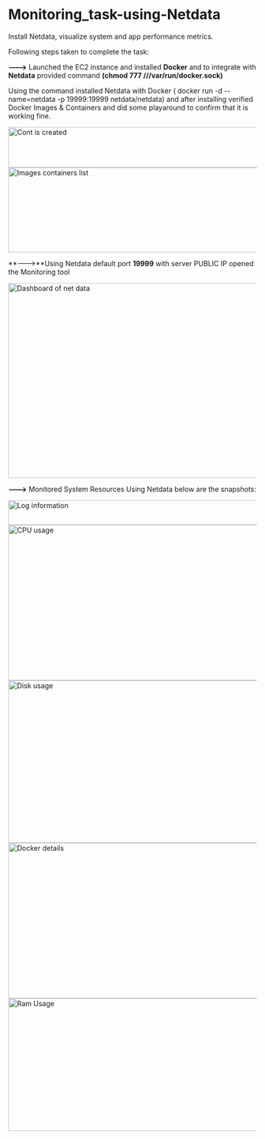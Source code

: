 # Monitoring_task-using-Netdata
Install Netdata, visualize system and app performance metrics.

Following steps taken to complete the task:

**--->** Launched the EC2 instance and installed **Docker** and to integrate with **Netdata** provided command **(chmod 777 ///var/run/docker.sock)**

Using the command installed Netdata with Docker ( docker run -d --name=netdata -p 19999:19999 netdata/netdata) and after installing verified Docker Images & Containers and did some playaround to confirm that it is working fine.

<img width="762" height="82" alt="Cont is created" src="https://github.com/user-attachments/assets/b7012540-48a7-408a-9189-059d3417f206" />

<img width="760" height="172" alt="Images   containers list" src="https://github.com/user-attachments/assets/c0ff25e4-e485-4219-9295-05a4fa55fc6e" />

**--->**Using Netdata default port **19999** with server PUBLIC IP opened the Monitoring tool

<img width="946" height="395" alt="Dashboard of net data" src="https://github.com/user-attachments/assets/37d8ca16-f1a1-4b32-b45e-b5eb1a7ee3d8" />

**--->** Monitored System Resources Using Netdata below are the snapshots:

<img width="536" height="50" alt="Log information" src="https://github.com/user-attachments/assets/af15a4da-9462-4c6f-a442-9a95493eebb2" />

<img width="860" height="315" alt="CPU usage" src="https://github.com/user-attachments/assets/09f39faa-2af7-4fae-8923-19a89fb48884" />

<img width="858" height="329" alt="Disk usage" src="https://github.com/user-attachments/assets/b24d1d47-b332-4191-b923-c666a80f251f" />

<img width="875" height="315" alt="Docker details" src="https://github.com/user-attachments/assets/14fe836d-6142-4932-88dc-25a7a74a7470" />

<img width="701" height="269" alt="Ram Usage" src="https://github.com/user-attachments/assets/30846804-5545-434b-bc45-48e9492a8cbf" />












